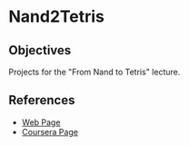 # Nand2Tetris



## Objectives

Projects for the "From Nand to Tetris" lecture.



## References

* [Web Page](https://www.nand2tetris.org/)
* [Coursera Page](https://www.coursera.org/learn/build-a-computer)